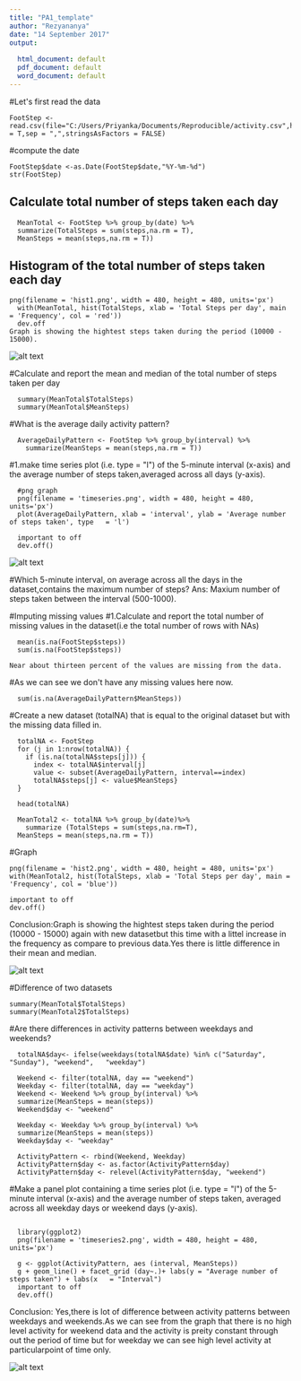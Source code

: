 ```yaml
---
title: "PA1_template"
author: "Rezyananya"
date: "14 September 2017"
output:
  
  html_document: default
  pdf_document: default
  word_document: default
---
```

#Let's first read the data
```{}
FootStep <- read.csv(file="C:/Users/Priyanka/Documents/Reproducible/activity.csv",header = T,sep = ",",stringsAsFactors = FALSE)
```

#compute the date
```{}
FootStep$date <-as.Date(FootStep$date,"%Y-%m-%d")
str(FootStep)
```

## Calculate total number of steps taken each day
```{}
  MeanTotal <- FootStep %>% group_by(date) %>%
  summarize(TotalSteps = sum(steps,na.rm = T),
  MeanSteps = mean(steps,na.rm = T))
```
## Histogram of the total number of steps taken each day
```{}
png(filename = 'hist1.png', width = 480, height = 480, units='px')
  with(MeanTotal, hist(TotalSteps, xlab = 'Total Steps per day', main = 'Frequency', col = 'red'))
  dev.off
Graph is showing the hightest steps taken during the period (10000 - 15000).  
```

![alt text](/users/Priyanka/Documents/Reproducible/hist.png?raw=true)

#Calculate and report the mean and median of the total number of steps taken per day

```{}
  summary(MeanTotal$TotalSteps)
  summary(MeanTotal$MeanSteps)
```

#What is the average daily activity pattern?
```{}
  AverageDailyPattern <- FootStep %>% group_by(interval) %>%
    summarize(MeanSteps = mean(steps,na.rm = T))
```  

#1.make time series plot (i.e. type = "l") of the 5-minute interval (x-axis) and the average number of steps taken,averaged across all days (y-axis).  

```{}  
  #png graph
  png(filename = 'timeseries.png', width = 480, height = 480, units='px')
  plot(AverageDailyPattern, xlab = 'interval', ylab = 'Average number of steps taken', type   = 'l')
  
  important to off
  dev.off()
```

![alt text](/users/Priyanka/Documents/Reproducible/Graphs_Reproducible/timeseries.png)

#Which 5-minute interval, on average across all the days in the dataset,contains the maximum number of steps?
Ans: Maxium number of steps taken between the interval (500-1000).
  
#Imputing missing values
#1.Calculate and report the total number of missing values in the dataset(i.e the total number of rows with NAs) 
```{}
  mean(is.na(FootStep$steps))
  sum(is.na(FootStep$steps))
  
Near about thirteen percent of the values are missing from the data.  
```  
  
#As we can see we don't have any missing values here now.
```{}
  sum(is.na(AverageDailyPattern$MeanSteps))
```  
#Create a new dataset (totalNA) that is equal to the original dataset but with the missing data filled in.
```{}
  totalNA <- FootStep
  for (j in 1:nrow(totalNA)) {
    if (is.na(totalNA$steps[j])) {
      index <- totalNA$interval[j]
      value <- subset(AverageDailyPattern, interval==index)
      totalNA$steps[j] <- value$MeanSteps}
  }
  
  head(totalNA)

  MeanTotal2 <- totalNA %>% group_by(date)%>%
    summarize (TotalSteps = sum(steps,na.rm=T),
  MeanSteps = mean(steps,na.rm = T))
```
#Graph
```{}
png(filename = 'hist2.png', width = 480, height = 480, units='px')
with(MeanTotal2, hist(TotalSteps, xlab = 'Total Steps per day', main = 'Frequency', col = 'blue'))

important to off
dev.off()
```
Conclusion:Graph is showing the hightest steps taken during the period (10000 - 15000) again with new datasetbut this time with a littel increase in the frequency as compare to previous data.Yes there is little difference in their mean and median.

![alt text](/users/Priyanka/Documents/Reproducible/Graphs_Reproducible/hist2.png)

#Difference of two datasets
```{}
summary(MeanTotal$TotalSteps)
summary(MeanTotal2$TotalSteps)
```

#Are there differences in activity patterns between weekdays and weekends?
```{}
  totalNA$day<- ifelse(weekdays(totalNA$date) %in% c("Saturday", "Sunday"), "weekend",   "weekday")

  Weekend <- filter(totalNA, day == "weekend")
  Weekday <- filter(totalNA, day == "weekday")
  Weekend <- Weekend %>% group_by(interval) %>%
  summarize(MeanSteps = mean(steps)) 
  Weekend$day <- "weekend"

  Weekday <- Weekday %>% group_by(interval) %>%
  summarize(MeanSteps = mean(steps)) 
  Weekday$day <- "weekday"

  ActivityPattern <- rbind(Weekend, Weekday)
  ActivityPattern$day <- as.factor(ActivityPattern$day)
  ActivityPattern$day <- relevel(ActivityPattern$day, "weekend")
```  

#Make a panel plot containing a time series plot (i.e. type = "l") of the 5-minute interval (x-axis) and the average number of steps taken, averaged across all weekday days or weekend days (y-axis).
  
```{}
  
  library(ggplot2)
  png(filename = 'timeseries2.png', width = 480, height = 480, units='px')
  
  g <- ggplot(ActivityPattern, aes (interval, MeanSteps))
  g + geom_line() + facet_grid (day~.)+ labs(y = "Average number of steps taken") + labs(x   = "Interval")
  important to off
  dev.off()
```  
Conclusion: Yes,there is lot of difference between activity patterns between weekdays and weekends.As we can see from the graph that there is no high level activity for weekend data and the activity is preity constant through out the period of time but for weekday we can see high level activity at particularpoint of time only.  
  
![alt text](/users/Priyanka/Documents/Reproducible/Graphs_Reproducible/timeseries2.png)
